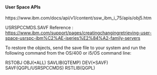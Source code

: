 <h4>User Space APIs</h4>
https://www.ibm.com/docs/api/v1/content/ssw_ibm_i_75/apis/obj5.htm

USRSPCCMDS.SAVF Reference :<br>
https://www.ibm.com/support/pages/creatingchangingretrieving-user-space-usrspc-ibm%C2%AE-iseries%E2%84%A2-family-servers

To restore the objects, send the save file to your system and run the following command from the OS/400 or i5/OS command line:

RSTOBJ OBJ(*ALL) SAVLIB(QTEMP) DEV(*SAVF) SAVF(QGPL/USRSPCCMDS) RSTLIB(QGPL)
